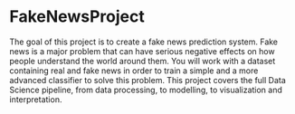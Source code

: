 # FakeNewsProject
The goal of this project is to create a fake news prediction system. Fake news is a major problem that can have serious negative effects on how people understand the world around them. You will work with a dataset containing real and fake news in order to train a simple and a more advanced classifier to solve this problem. This project covers the full Data Science pipeline, from data processing, to modelling, to visualization and interpretation.
